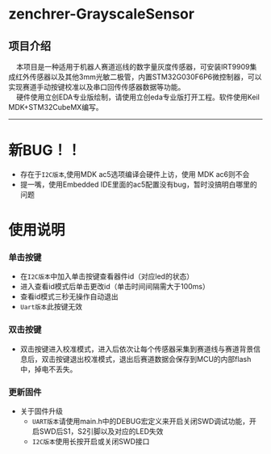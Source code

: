 # zenchrer-GrayscaleSensor #
## 项目介绍 ##
&nbsp;&nbsp;&nbsp;&nbsp;本项目是一种适用于机器人赛道巡线的数字量灰度传感器，可安装IRT9909集成红外传感器以及其他3mm光敏二极管，内置STM32G030F6P6微控制器，可以实现赛道手动按键校准以及串口回传传感器数据等功能。<br>&nbsp;&nbsp;&nbsp;&nbsp;硬件使用立创EDA专业版绘制，请使用立创eda专业版打开工程。软件使用Keil MDK+STM32CubeMX编写。
***
# 新BUG！！ #
+ 存在于`I2C版本`,使用MDK ac5选项编译会硬件上访，使用 MDK ac6则不会
+ 提一嘴，使用Embedded IDE里面的ac5配置没有bug，暂时没搞明白哪里的问题
# 使用说明 #
### 单击按键 ###
+ 在`I2C版本`中加入单击按键查看器件id（对应led的状态）
 + 进入查看id模式后单击更改id（单击时间间隔需大于100ms）
 + 查看id模式三秒无操作自动退出 
+ `Uart版本`此按键无效
### 双击按键 ###
+ 双击按键进入校准模式，进入后依次让每个传感器采集到赛道线与赛道背景信息后，双击按键退出校准模式，退出后赛道数据会保存到MCU的内部flash中，掉电不丢失。
### 更新固件 ###
+ 关于固件升级
	+ `UART版本`请使用main.h中的DEBUG宏定义来开启关闭SWD调试功能，开启SWD后S1，S2引脚以及对应的LED失效
	+ `I2C版本`使用长按开启或关闭SWD接口